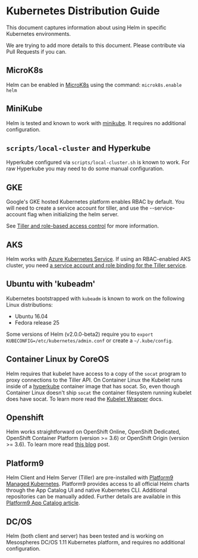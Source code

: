 # Kubernetes Distribution Guide

This document captures information about using Helm in specific Kubernetes
environments.

We are trying to add more details to this document. Please contribute via Pull
Requests if you can.

## MicroK8s

Helm can be enabled in [MicroK8s](https://microk8s.io) using the command: `microk8s.enable helm`

## MiniKube

Helm is tested and known to work with [minikube](https://github.com/kubernetes/minikube).
It requires no additional configuration.

## `scripts/local-cluster` and Hyperkube

Hyperkube configured via `scripts/local-cluster.sh` is known to work. For raw
Hyperkube you may need to do some manual configuration.

## GKE

Google's GKE hosted Kubernetes platform enables RBAC by default. You will need to create a service account for tiller, and use the --service-account flag when initializing the helm server.

See [Tiller and role-based access control](https://docs.helm.sh/using_helm/#role-based-access-control) for more information.

## AKS

Helm works with [Azure Kubernetes Service](https://docs.microsoft.com/en-us/azure/aks/kubernetes-helm). If using an RBAC-enabled AKS cluster, you need [a service account and role binding for the Tiller service](https://docs.microsoft.com/en-us/azure/aks/kubernetes-helm#create-a-service-account).

## Ubuntu with 'kubeadm'

Kubernetes bootstrapped with `kubeadm` is known to work on the following Linux
distributions:

- Ubuntu 16.04
- Fedora release 25

Some versions of Helm (v2.0.0-beta2) require you to `export KUBECONFIG=/etc/kubernetes/admin.conf`
or create a `~/.kube/config`.

## Container Linux by CoreOS

Helm requires that kubelet have access to a copy of the `socat` program to proxy connections to the Tiller API. On Container Linux the Kubelet runs inside of a [hyperkube](https://github.com/kubernetes/kubernetes/tree/master/cluster/images/hyperkube) container image that has socat. So, even though Container Linux doesn't ship `socat` the container filesystem running kubelet does have socat. To learn more read the [Kubelet Wrapper](https://coreos.com/kubernetes/docs/latest/kubelet-wrapper.html) docs.

## Openshift

Helm works straightforward on OpenShift Online, OpenShift Dedicated, OpenShift Container Platform (version >= 3.6) or OpenShift Origin (version >= 3.6). To learn more read [this blog](https://blog.openshift.com/getting-started-helm-openshift/) post.

## Platform9

Helm Client and Helm Server (Tiller) are pre-installed with [Platform9 Managed Kubernetes](https://platform9.com/managed-kubernetes/?utm_source=helm_distro_notes). Platform9 provides access to all official Helm charts through the App Catalog UI and native Kubernetes CLI. Additional repositories can be manually added. Further details are available in this [Platform9 App Catalog article](https://platform9.com/support/deploying-kubernetes-apps-platform9-managed-kubernetes/?utm_source=helm_distro_notes).

## DC/OS

Helm (both client and server) has been tested and is working on Mesospheres DC/OS 1.11 Kubernetes platform, and requires
no additional configuration.
